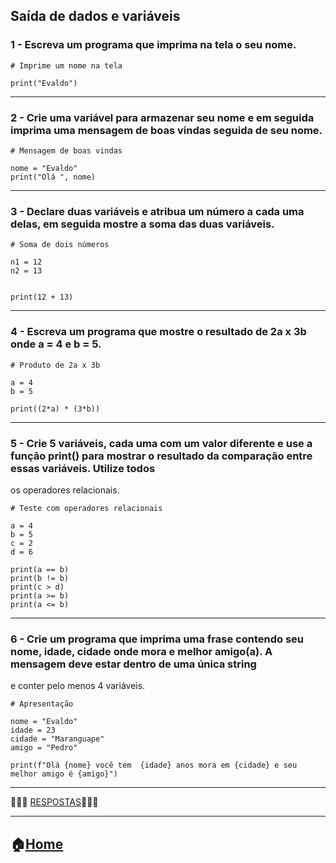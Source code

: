 
## Saída de dados e variáveis



### 1 - Escreva um programa que imprima na tela o seu nome.

```
# Imprime um nome na tela

print("Evaldo")
```
---
### 2 - Crie uma variável para armazenar seu nome e em seguida imprima uma mensagem de boas vindas seguida de seu nome.
```
# Mensagem de boas vindas

nome = "Evaldo"
print("Olá ", nome)
```
---

### 3 - Declare duas variáveis e atribua um número a cada uma delas, em seguida mostre a soma das duas variáveis.
```
# Soma de dois números

n1 = 12
n2 = 13


print(12 + 13)
```
---
### 4 - Escreva um programa que mostre o resultado de 2a x 3b onde a = 4 e b = 5.
```
# Produto de 2a x 3b

a = 4
b = 5

print((2*a) * (3*b))
```
---

### 5 - Crie 5 variáveis, cada uma com um valor diferente e use a função print() para mostrar o resultado da comparação entre essas variáveis. Utilize todos
os operadores relacionais.
```
# Teste com operadores relacionais

a = 4
b = 5
c = 2
d = 6

print(a == b)
print(b != b)
print(c > d)
print(a >= b)
print(a <= b)
```
---

### 6 - Crie um programa que imprima uma frase contendo seu nome, idade, cidade onde mora e melhor amigo(a). A mensagem deve estar dentro de uma única string
e conter pelo menos 4 variáveis.
```
# Apresentação

nome = "Evaldo"
idade = 23
cidade = "Maranguape"
amigo = "Pedro"

print(f"Olá {nome} você tem  {idade} anos mora em {cidade} e seu melhor amigo é {amigo}")
``` 

---






:radio_button::radio_button::radio_button: [RESPOSTAS](https://github.com/Evaldo-comp/Python-Mombaca/blob/main/Aula02/Logo%20Preto%20e%20Amarelo%20de%20Barbearia.png):radio_button::radio_button::radio_button:

---
:house:[Home](https://github.com/Evaldo-comp/Python-Mombaca)
---
